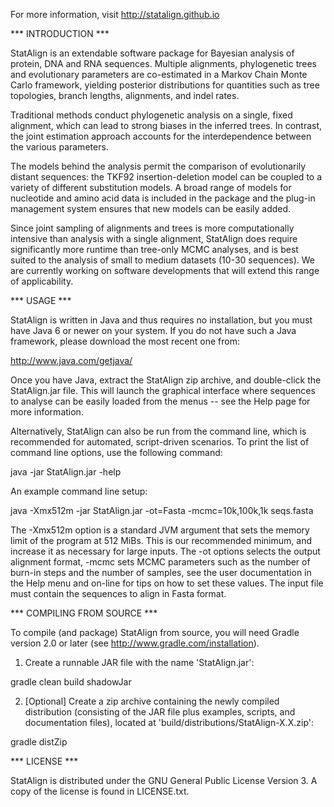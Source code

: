For more information, visit http://statalign.github.io
 
*** INTRODUCTION ***

StatAlign is an extendable software package for Bayesian analysis of protein, DNA and RNA sequences. Multiple alignments, phylogenetic trees and evolutionary parameters are co-estimated in a Markov Chain Monte Carlo framework, yielding posterior distributions for quantities such as tree topologies, branch lengths, alignments, and indel rates. 

Traditional methods conduct phylogenetic analysis on a single, fixed alignment, which can lead to strong biases in the inferred trees. In contrast, the joint estimation approach accounts for the interdependence between the various parameters. 

The models behind the analysis permit the comparison of evolutionarily distant sequences: the TKF92 insertion-deletion model can be coupled to a variety of different substitution models. A broad range of models for nucleotide and amino acid data is included in the package and the plug-in management system ensures that new models can be easily added.

Since joint sampling of alignments and trees is more computationally intensive than analysis with a single alignment, StatAlign does require significantly more runtime than tree-only MCMC analyses, and is best suited to the analysis of small to medium datasets (10-30 sequences). We are currently working on software developments that will extend this range of applicability.


*** USAGE ***

StatAlign is written in Java and thus requires no installation, but you must have Java 6 or newer on your system. If you do not have such a Java framework, please download the most recent one from:
  
  http://www.java.com/getjava/ 

Once you have Java, extract the StatAlign zip archive, and double-click the StatAlign.jar file. This will launch the graphical interface where sequences to analyse can be easily loaded from the menus -- see the Help page for more information.

Alternatively, StatAlign can also be run from the command line, which is recommended for automated, script-driven scenarios. To print the list of command line options, use the following command:

  java -jar StatAlign.jar -help

An example command line setup:

  java -Xmx512m -jar StatAlign.jar -ot=Fasta -mcmc=10k,100k,1k seqs.fasta

The -Xmx512m option is a standard JVM argument that sets the memory limit of the program at 512 MiBs. This is our recommended minimum, and increase it as necessary for large inputs. The -ot options selects the output alignment format, -mcmc sets MCMC parameters such as the number of burn-in steps and the number of samples, see the user documentation in the Help menu and on-line for tips on how to set these values. The input file must contain the sequences to align in Fasta format.


*** COMPILING FROM SOURCE ***

To compile (and package) StatAlign from source, you will need Gradle version 2.0 or later (see http://www.gradle.com/installation).

1. Create a runnable JAR file with the name 'StatAlign.jar':

  gradle clean build shadowJar

2. [Optional] Create a zip archive containing the newly compiled distribution (consisting of the JAR file plus examples, scripts, and documentation files), located at 'build/distributions/StatAlign-X.X.zip':

  gradle distZip


*** LICENSE ***

StatAlign is distributed under the GNU General Public License Version 3.
A copy of the license is found in LICENSE.txt.
